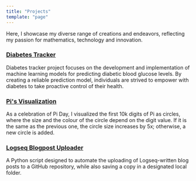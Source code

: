 ```yaml
---
title: "Projects"
template: "page"
---
```


Here, I showcase my diverse range of creations and endeavors, reflecting my passion for mathematics, technology and innovation.

### [Diabetes Tracker](https://nourabosen.me/posts/enhancing-diabetes-management-with-machine-learning)
Diabetes tracker project focuses on the development and implementation of machine learning models for predicting diabetic blood glucose levels. By creating a reliable prediction model, individuals are strived to empower  with diabetes to take proactive control of their health.

### [Pi's Visualization](https://nourabosen.me/posts/crafting-pi's-visual-symphony)
As a celebration of Pi Day, I visualized the first 10k digits of Pi as circles, where the size and the colour of the circle depend on the digit value. If it is the same as the previous one, the circle size increases by 5x; otherwise, a new circle is added.

### [Logseq Blogpost Uploader](https://github.com/nourabosen/LogseqBlogpostUploader)
A Python script designed to automate the uploading of Logseq-written blog posts to a GitHub repository, while also saving a copy in a designated local folder.
